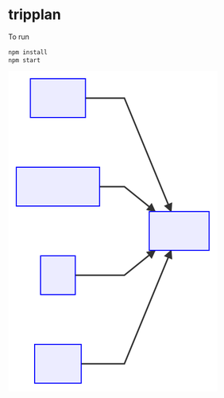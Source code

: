 # tripplan

To run

```
npm install
npm start
```

![Alt text](charts/SHOULDWORK.svg?raw=true "Title")
